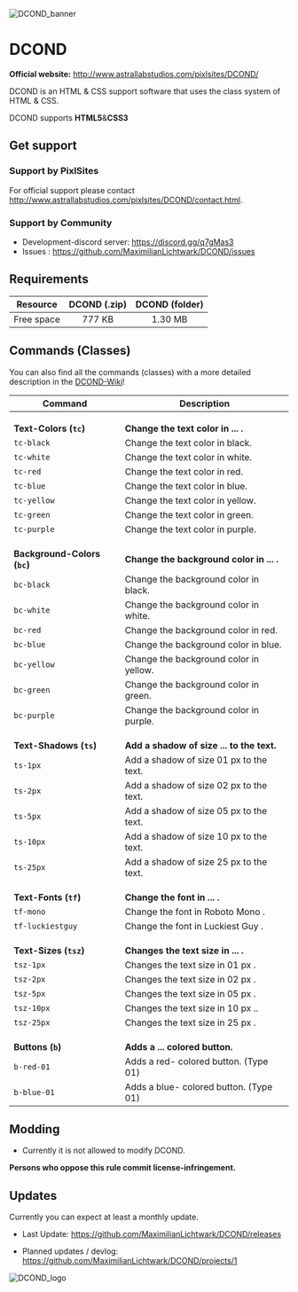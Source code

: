 ![DCOND_banner](https://cdn.discordapp.com/attachments/444931747604332567/539821265695932426/DCOND-gfx02.png)

# DCOND

**Official website:** http://www.astrallabstudios.com/pixlsites/DCOND/


DCOND is an HTML & CSS support software that uses the class system of HTML & CSS.

DCOND supports **HTML5**&**CSS3**


## Get support
### Support by PixlSites
For official support please contact http://www.astrallabstudios.com/pixlsites/DCOND/contact.html.
### Support by Community
- Development-discord server: https://discord.gg/q7gMas3
- Issues : https://github.com/MaximilianLichtwark/DCOND/issues


## Requirements
| Resource | DCOND (.zip) | DCOND (folder) |
|     :---:      |     :---:      |     :---:      |
| Free space   | 777 KB     | 1.30 MB    |


## Commands (Classes)
You can also find all the commands (classes) with a more detailed description in the [DCOND-Wiki](https://github.com/MaximilianLichtwark/DCOND/wiki)!

| Command | Description |
| --- | --- |
|  |  |
|  |  |
|  |  |
| **Text-Colors (`tc`)** | **Change the text color in ... .** |
| `tc-black` | Change the text color in black. |
| `tc-white` | Change the text color in white. |
| `tc-red` | Change the text color in red. |
| `tc-blue` | Change the text color in blue. |
| `tc-yellow` | Change the text color in yellow. |
| `tc-green` | Change the text color in green. |
| `tc-purple` | Change the text color in purple. |
|  |  |
|  |  |
|  |  |
| **Background-Colors (`bc`)** | **Change the background color in ... .** |
| `bc-black` | Change the background color in black. |
| `bc-white` | Change the background color in white. |
| `bc-red` | Change the background color in red. |
| `bc-blue` | Change the background color in blue. |
| `bc-yellow` | Change the background color in yellow. |
| `bc-green` | Change the background color in green. |
| `bc-purple` | Change the background color in purple. |
|  |  |
|  |  |
|  |  |
| **Text-Shadows (`ts`)** | **Add a shadow of size ... to the text.** |
| `ts-1px` | Add a shadow of size 01 px to the text. |
| `ts-2px` | Add a shadow of size 02 px to the text. |
| `ts-5px` | Add a shadow of size 05 px to the text. |
| `ts-10px` | Add a shadow of size 10 px to the text. |
| `ts-25px` | Add a shadow of size 25 px to the text. |
|  |  |
|  |  |
|  |  |
| **Text-Fonts (`tf`)** | **Change the font in ... .** |
| `tf-mono` | Change the font in Roboto Mono . |
| `tf-luckiestguy` | Change the font in Luckiest Guy . |
|  |  |
|  |  |
|  |  |
| **Text-Sizes (`tsz`)** | **Changes the text size in ... .** |
| `tsz-1px` | Changes the text size in 01 px . |
| `tsz-2px` | Changes the text size in 02 px . |
| `tsz-5px` | Changes the text size in 05 px . |
| `tsz-10px` | Changes the text size in 10 px .. |
| `tsz-25px` | Changes the text size in 25 px . |
|  |  |
|  |  |
|  |  |
| **Buttons (`b`)** | **Adds a ... colored button.** |
| `b-red-01` | Adds a red- colored button. (Type 01) |
| `b-blue-01` | Adds a blue- colored button. (Type 01) |


## Modding
- Currently it is not allowed to modify DCOND.

**Persons who oppose this rule commit license-infringement.**


## Updates
Currently you can expect at least a monthly update.

- Last Update: https://github.com/MaximilianLichtwark/DCOND/releases

- Planned updates / devlog: https://github.com/MaximilianLichtwark/DCOND/projects/1

![DCOND_logo](https://cdn.discordapp.com/attachments/444931747604332567/539718179677667358/Logopit_1548749217766.png)

